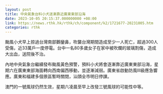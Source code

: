 ```yaml
---
layout: post
title: 中央氣象台料小犬逐漸靠近廣東東部沿海
date: 2023-10-05 20:15:37.000000000 +08:00
link: https://news.rthk.hk/rthk/ch/component/k2/1721677-20231005.htm
categories: rthk
---
```


颱風小犬早上掠過台灣南部鵝鑾鼻，吹襲台灣期間造成至少一人死亡，超過300人受傷，近33萬戶一度停電。台中一名80多歲女子在家中被吹爛的玻璃割傷，造成大出血，送院後不治。

內地中央氣象台繼續發布颱風黃色預警，預料小犬將會逐漸靠近廣東東部沿海，星期六在廣東東部海面轉向西南偏西移動，並逐漸減弱。廣東省啟動防風Ⅲ級應急響應。廣東和福建多個景區暫時關閉，汕頭全市明日停課。

澳門的一號風球仍然生效，星期六凌晨至早上改發三號風球的可能性中等。
